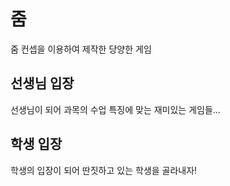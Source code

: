 # 줌

줌 컨셉을 이용하여 제작한 당양한 게임

## 선생님 입장

선생님이 되어 과목의 수업 특징에 맞는 재미있는 게임들...

## 학생 입장

학생의 입장이 되어 딴짓하고 있는 학생을 골라내자!